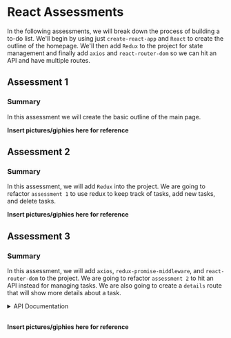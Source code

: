 # React Assessments

In the following assessments, we will break down the process of building a to-do list. We'll begin by using just `create-react-app` and `React` to create the outline of the homepage. We'll then add `Redux` to the project for state management and finally add `axios` and `react-router-dom` so we can hit an API and have multiple routes.

## Assessment 1

### Summary

In this assessment we will create the basic outline of the main page.

<b> Insert pictures/giphies here for reference </b>

## Assessment 2

### Summary

In this assessment, we will add `Redux` into the project. We are going to refactor `assessment 1` to use redux to keep track of tasks, add new tasks, and delete tasks. 

<b> Insert pictures/giphies here for reference </b>

## Assessment 3

### Summary

In this assessment, we will add `axios`, `redux-promise-middleware`, and `react-router-dom` to the project. We are going to refactor `assessment 2` to hit an API instead for managing tasks. We are also going to create a `details` route that will show more details about a task. 

<details>

<summary> API Documentation </summary>

<br />

The API url: `api url goes here`.

GET - Returns an array of all tasks.

</details>

<br />

<b> Insert pictures/giphies here for reference </b>